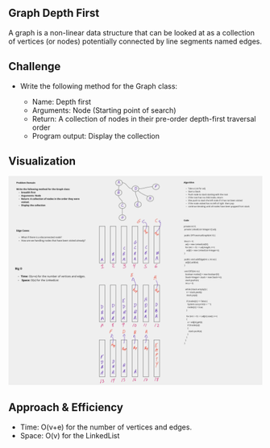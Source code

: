 ## Graph Depth First

A graph is a non-linear data structure that can be looked at as a collection of vertices (or nodes) potentially connected by line segments named edges.

## Challenge

- Write the following method for the Graph class:

  - Name: Depth first
  - Arguments: Node (Starting point of search)
  - Return: A collection of nodes in their pre-order depth-first traversal order
  - Program output: Display the collection

## Visualization

![Visualization](GraphDFTraversal.png)

## Approach & Efficiency

- Time: O(v+e) for the number of vertices and edges.
- Space: O(v) for the LinkedList
